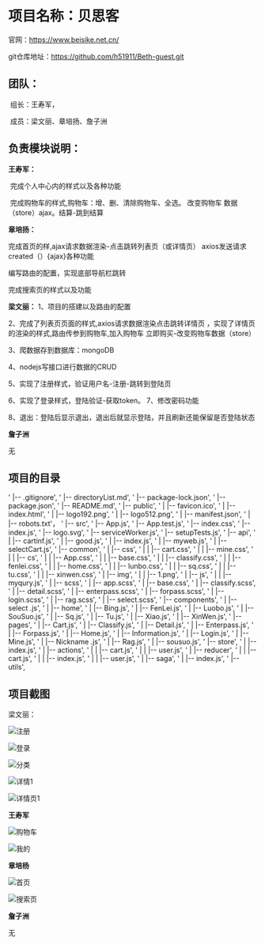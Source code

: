 # 项目名称：贝思客

官网：<https://www.beisike.net.cn/> 

git仓库地址：https://github.com/h51911/Beth-guest.git



## **团队：**

​        组长：王寿军，

​        成员：梁文丽、章培扬、詹子洲



## **负责模块说明：**

**王寿军：**

​    完成个人中心内的样式以及各种功能

​    完成购物车的样式,购物车：增、删、清除购物车、全选。 改变购物车 数据 （store）ajax。结算-跳到结算



**章培扬：**

完成首页的样,ajax请求数据渲染-点击跳转列表页（或详情页） axios发送请求  created（）{ajax}各种功能

编写路由的配置，实现底部导航栏跳转

完成搜索页的样式以及功能



**梁文丽：**
1、项目的搭建以及路由的配置

2、完成了列表页页面的样式,axios请求数据渲染点击跳转详情页 ，实现了详情页的渲染的样式,路由传参到购物车,加入购物车  立即购买-改变购物车数据（store） 

3、爬数据存到数据库：mongoDB

4、nodejs写接口进行数据的CRUD

5、实现了注册样式，验证用户名-注册-跳转到登陆页

6、实现了登录样式，登陆验证-获取token。
7、修改密码功能

8、退出：登陆后显示退出，退出后就显示登陆，并且刷新还能保留是否登陆状态



**詹子洲**

   无



## **项目的目录**

  '    |-- .gitignore',
  '    |-- directoryList.md',
  '    |-- package-lock.json',
  '    |-- package.json',
  '    |-- README.md',
  '    |-- public',
  '    |   |-- favicon.ico',
  '    |   |-- index.html',
  '    |   |-- logo192.png',
  '    |   |-- logo512.png',
  '    |   |-- manifest.json',
  '    |   |-- robots.txt'，
  '    |-- src',
  '        |-- App.js',
  '        |-- App.test.js',
  '        |-- index.css',
  '        |-- index.js',
  '        |-- logo.svg',
  '        |-- serviceWorker.js',
  '        |-- setupTests.js',
  '        |-- api',
  '        |   |-- cartinf.js',
  '        |   |-- good.js',
  '        |   |-- index.js',
  '        |   |-- myweb.js',
  '        |   |-- selectCart.js',
  '        |-- common',
  '        |   |-- css',
  '        |   |   |-- cart.css',
  '        |   |   |-- mine.css',
  '        |   |   |-- cs',
  '        |   |       |-- App.css',
  '        |   |       |-- base.css',
  '        |   |       |-- classify.css',
  '        |   |       |-- fenlei.css',
  '        |   |       |-- home.css',
  '        |   |       |-- lunbo.css',
  '        |   |       |-- sq.css',
  '        |   |       |-- tu.css',
  '        |   |       |-- xinwen.css',
  '        |   |-- img',
  '        |   |   |-- 1.png',
  '        |   |-- js',
  '        |   |   |-- myqury.js',
  '        |   |-- scss',
  '        |       |-- app.scss',
  '        |       |-- base.css',
  '        |       |-- classify.scss',
  '        |       |-- detail.scss',
  '        |       |-- enterpass.scss',
  '        |       |-- forpass.scss',
  '        |       |-- login.scss',
  '        |       |-- rag.scss',
  '        |       |-- select.scss',
  '        |-- components',
  '        |   |-- select .js',
  '        |   |-- home',
  '        |       |-- Bing.js',
  '        |       |-- FenLei.js',
  '        |       |-- Luobo.js',
  '        |       |-- SouSuo.js',
  '        |       |-- Sq.js',
  '        |       |-- Tu.js',
  '        |       |-- Xiao.js',
  '        |       |-- XinWen.js',
  '        |-- pages',
  '        |   |-- Cart.js',
  '        |   |-- Classify.js',
  '        |   |-- Detail.js',
  '        |   |-- Enterpass.js',
  '        |   |-- Forpass.js',
  '        |   |-- Home.js',
  '        |   |-- Information.js',
  '        |   |-- Login.js',
  '        |   |-- Mine.js',
  '        |   |-- Nickname .js',
  '        |   |-- Rag.js',
  '        |   |-- sousuo.js',
  '        |-- store',
  '        |   |-- index.js',
  '        |   |-- actions',
  '        |   |   |-- cart.js',
  '        |   |   |-- user.js',
  '        |   |-- reducer',
  '        |   |   |-- cart.js',
  '        |   |   |-- index.js',
  '        |   |   |-- user.js',
  '        |   |-- saga',
  '        |       |-- index.js',
  '        |-- utils',

## **项目截图**

梁文丽：





![注册](E:\githua\Beth-guest\项目图片\注册.GIF)

![登录](E:\githua\Beth-guest\项目图片\登录.GIF)

![分类](E:\githua\Beth-guest\项目图片\分类.GIF)

![详情1](E:\githua\Beth-guest\项目图片\详情1.GIF)

![详情页1](E:\githua\Beth-guest\项目图片\详情页1.GIF)



**王寿军**



![购物车](E:\githua\Beth-guest\项目图片\购物车.GIF)

![我的](E:\githua\Beth-guest\项目图片\我的.GIF)





**章培杨**

![首页](E:\githua\Beth-guest\项目图片\首页.GIF)





![搜索页](E:\githua\Beth-guest\项目图片\搜索页.GIF)





**詹子洲**

无





